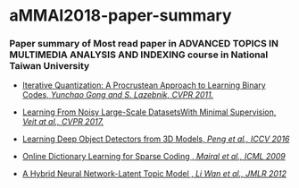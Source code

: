 # aMMAI2018-paper-summary
### Paper summary of Most read paper in ADVANCED TOPICS IN MULTIMEDIA ANALYSIS AND INDEXING course in National Taiwan University

* [Iterative Quantization: A Procrustean Approach to Learning Binary Codes,  *Yunchao Gong and S. Lazebnik,  CVPR 2011.*](https://github.com/thtang/aMMAI2018-paper-summary/tree/master/Iterative%20Quantization%20A%20Procrustean%20Approach%20to%20Learning%20Binary%20Codes)

* [Learning From Noisy Large-Scale DatasetsWith Minimal Supervision, *Veit at al., CVPR 2017.*](https://github.com/thtang/aMMAI2018-paper-summary/tree/master/Learning%20From%20Noisy%20Large-Scale%20DatasetsWith%20Minimal%20Supervision) 
* [Learning Deep Object Detectors from 3D Models, *Peng et al., ICCV 2016*](https://github.com/thtang/aMMAI2018-paper-summary/tree/master/Learning%20Deep%20Object%20Detectors%20from%203D%20Models)

* [Online Dictionary Learning for Sparse Coding
, *Mairal et al., ICML 2009*](https://www.di.ens.fr/~fbach/mairal_icml09.pdf)

* [A Hybrid Neural Network-Latent Topic Model
, *Li Wan et al., JMLR 2012*](https://cs.nyu.edu/~wanli/wan-zhu-fergus12.pdf
)
